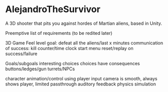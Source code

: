 # AlejandroTheSurvivor
A 3D shooter that pits you against hordes of Martian aliens, based in Unity.

Preemptive list of requirements (to be redited later)

3D Game Feel
level goal: defeat all the aliens/last x minutes
communication of success: kill counter/time clock
start menu
reset/replay on success/failure

Goals/subgoals
interesting choices
choices have consequences
buttons/ledges/gun turrets/NPCs

character animation/control using player input
camera is smooth, always shows player, limited passthrough
auditory feedback
physics simulation

